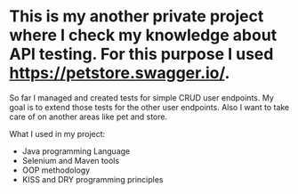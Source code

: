 # This is my another private project where I check my knowledge about API testing. For this purpose I used https://petstore.swagger.io/. 

So far I managed and created tests for simple CRUD user endpoints.
My goal is to extend those tests for the other user endpoints. Also I want to take care of on another areas like pet and store.

What I used in my project:
- Java programming Language
- Selenium and Maven tools
- OOP methodology
- KISS and DRY programming principles





